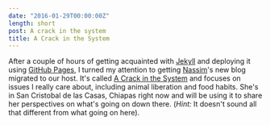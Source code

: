 ```yaml
---
date: "2016-01-29T00:00:00Z"
length: short
post: A crack in the system
title: A Crack in the System
---
```


After a couple of hours of getting acquainted with [Jekyll](http://jekyllrb.com/) and deploying it using [GitHub Pages](https://pages.github.com/), I turned my attention to getting [Nassim](https://twitter.com/nassimsahar)'s new blog migrated to our host. It's called [A Crack in the System](http://crackinthesystem.org/) and focuses on issues I really care about, including animal liberation and food habits. She's in San Cristobal de las Casas, Chiapas right now and will be using it to share her perspectives on what's going on down there. (*Hint:* It doesn't sound all that different from what going on here).
